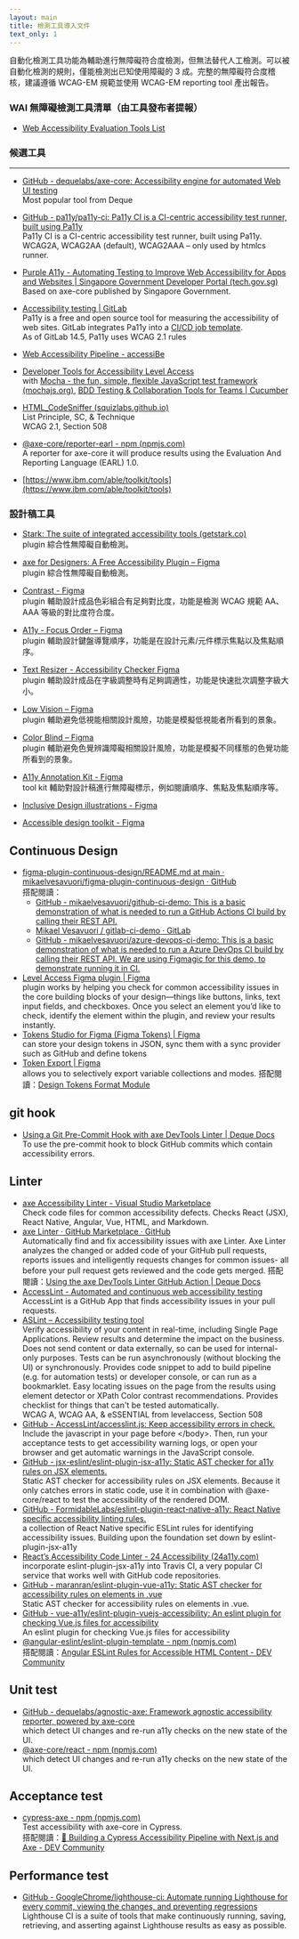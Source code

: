 ```yaml
---
layout: main
title: 檢測工具導入文件
text_only: 1
---
```


自動化檢測工具功能為輔助進行無障礙符合度檢測，但無法替代人工檢測。可以被自動化檢測的規則，僅能檢測出已知使用障礙的 3 成。完整的無障礙符合度稽核，建議遵循 WCAG-EM 規範並使用 WCAG-EM reporting tool 產出報告。

### WAI 無障礙檢測工具清單（由工具發布者提報）
- [Web Accessibility Evaluation Tools List](https://www.w3.org/WAI/test-evaluate/tools/list/)

### 候選工具

---

- [GitHub \- dequelabs/axe-core: Accessibility engine for automated Web UI testing](https://github.com/dequelabs/axe-core)  
Most popular tool from Deque

- [GitHub \- pa11y/pa11y-ci: Pa11y CI is a CI-centric accessibility test runner, built using Pa11y](https://github.com/pa11y/pa11y-ci)  
Pa11y CI is a CI-centric accessibility test runner, built using Pa11y. WCAG2A, WCAG2AA (default), WCAG2AAA – only used by htmlcs runner.

- [Purple A11y \- Automating Testing to Improve Web Accessibility for Apps and Websites | Singapore Government Developer Portal (tech.gov.sg)](https://www.developer.tech.gov.sg/products/categories/design/purple-a11y/overview.html)  
Based on axe-core published by Singapore Government.

- [Accessibility testing | GitLab](https://docs.gitlab.com/ee/ci/testing/accessibility\_testing.html)  
Pa11y is a free and open source tool for measuring the accessibility of web sites. GitLab integrates Pa11y into a [CI/CD job template](https://gitlab.com/gitlab-org/gitlab/-/blob/master/lib/gitlab/ci/templates/Verify/Accessibility.gitlab-ci.yml).   
As of GitLab 14.5, Pa11y uses WCAG 2.1 rules

- [Web Accessibility Pipeline - accessiBe](https://accessibe.com/accessflow/integrate)  

- [Developer Tools for Accessibility Level Access](https://www.levelaccess.com/developer-tools/)  
with [Mocha - the fun, simple, flexible JavaScript test framework (mochajs.org)](https://mochajs.org/), [BDD Testing & Collaboration Tools for Teams | Cucumber](https://cucumber.io/)

- [HTML_CodeSniffer (squizlabs.github.io)](https://squizlabs.github.io/HTML\_CodeSniffer/)  
List Principle, SC, & Technique  
WCAG 2.1, Section 508

- [@axe-core/reporter-earl - npm (npmjs.com)](https://www.npmjs.com/package/@axe-core/reporter-earl)  
A reporter for axe-core it will produce results using the Evaluation And Reporting Language (EARL) 1.0.

- [https://www.ibm.com/able/toolkit/tools](https://www.ibm.com/able/toolkit/tools)

### 設計稿工具  
- [Stark: The suite of integrated accessibility tools (getstark.co)](https://www.getstark.co/figma/)  
plugin 綜合性無障礙自動檢測。

- [axe for Designers: A Free Accessibility Plugin – Figma](https://www.figma.com/community/plugin/1085612091163821851/axe-for-designers-a-free-accessibility-plugin)  
plugin 綜合性無障礙自動檢測。

- [Contrast - Figma](https://www.figma.com/community/plugin/748533339900865323/contrast)  
plugin 輔助設計成品色彩組合有足夠對比度，功能是檢測 WCAG 規範 AA、AAA 等級的對比度符合度。

- [A11y - Focus Order – Figma](https://www.figma.com/community/plugin/731310036968334777/a11y-focus-order)  
plugin 輔助設計鍵盤導覽順序，功能是在設計元素/元件標示焦點以及焦點順序。

- [Text Resizer - Accessibility Checker Figma](https://www.figma.com/community/plugin/892114953056389734/text-resizer-accessibility-checker)  
plugin 輔助設計成品在字級調整時有足夠調適性，功能是快速批次調整字級大小。

- [Low Vision – Figma](https://www.figma.com/community/plugin/940423402083252469/low-vision)  
plugin 輔助避免低視能相關設計風險，功能是模擬低視能者所看到的景象。

- [Color Blind – Figma](https://www.figma.com/community/plugin/733343906244951586/color-blind)  
plugin 輔助避免色覺辨識障礙相關設計風險，功能是模擬不同樣態的色覺功能所看到的景象。

- [A11y Annotation Kit - Figma](https://www.figma.com/community/file/953682768192596304/a11y-annotation-kit)  
tool kit 輔助對設計稿進行無障礙標示，例如閱讀順序、焦點及焦點順序等。

- [Inclusive Design illustrations - Figma](https://www.figma.com/community/file/946569165254852480/inclusive-design-illustrations)  

- [Accessible design toolkit - Figma](https://www.figma.com/community/file/1327037919540849715/accessible-design-toolkit)  

## Continuous Design

- [figma-plugin-continuous-design/README.md at main · mikaelvesavuori/figma-plugin-continuous-design · GitHub](https://github.com/mikaelvesavuori/figma-plugin-continuous-design/blob/main/README.md)  
  搭配閱讀：  
  - [GitHub \- mikaelvesavuori/github-ci-demo: This is a basic demonstration of what is needed to run a GitHub Actions CI build by calling their REST API.](https://github.com/mikaelvesavuori/github-ci-demo)  
  - [Mikael Vesavuori / gitlab-ci-demo · GitLab](https://gitlab.com/mikaelvesavuori/gitlab-ci-demo)  
  - [GitHub \- mikaelvesavuori/azure-devops-ci-demo: This is a basic demonstration of what is needed to run a Azure DevOps CI build by calling their REST API. We are using Figmagic for this demo, to demonstrate running it in CI.](https://github.com/mikaelvesavuori/azure-devops-ci-demo)  
- [Level Access Figma plugin | Figma](https://www.figma.com/community/plugin/1268557036921715308/level-access-figma-plugin)  
  plugin works by helping you check for common accessibility issues in the core building blocks of your design—things like buttons, links, text input fields, and checkboxes. Once you select an element you’d like to check, identify the element within the plugin, and review your results instantly.   
- [Tokens Studio for Figma (Figma Tokens) | Figma](https://www.figma.com/community/plugin/843461159747178978/tokens-studio-for-figma-figma-tokens)  
  can store your design tokens in JSON, sync them with a sync provider such as GitHub and define tokens  
- [Token Export | Figma](https://www.figma.com/community/plugin/1318612019979212772/token-export)  
  allows you to selectively export variable collections and modes. 搭配閱讀：[Design Tokens Format Module](https://tr.designtokens.org/format/)

## git hook

- [Using a Git Pre-Commit Hook with axe DevTools Linter | Deque Docs](https://docs.deque.com/linter/4.0.0/en/axe-linter-git-pre-commit-hook)  
  To use the pre-commit hook to block GitHub commits which contain accessibility errors.

## Linter

- [axe Accessibility Linter \- Visual Studio Marketplace](https://marketplace.visualstudio.com/items?itemName=deque-systems.vscode-axe-linter)  
  Check code files for common accessibility defects. Checks React (JSX), React Native, Angular, Vue, HTML, and Markdown.  
- [axe Linter · GitHub Marketplace · GitHub](https://github.com/marketplace/axe-linter)  
  Automatically find and fix accessibility issues with axe Linter. Axe Linter analyzes the changed or added code of your GitHub pull requests, reports issues and intelligently requests changes for common issues- all before your pull request gets reviewed and the code gets merged. 搭配閱讀：[Using the axe DevTools Linter GitHub Action | Deque Docs](https://docs.deque.com/linter/4.0.0/en/axe-linter-github-action)  
- [AccessLint \- Automated and continuous web accessibility testing](https://accesslint.com/)  
  AccessLint is a GitHub App that finds accessibility issues in your pull requests.  
- [ASLint – Accessibility testing tool](https://aslint.org/)  
  Verify accessibility of your content in real-time, including Single Page Applications. Review results and determine the impact on the business. Does not send content or data externally, so can be used for internal-only purposes. Tests can be run asynchronously (without blocking the UI) or synchronously. Provides code snippet to add to build pipeline (e.g. for automation tests) or developer console, or can run as a bookmarklet. Easy locating issues on the page from the results using element detector or XPath Color contrast recommendations. Provides checklist for things that can't be tested automatically.  
  WCAG A, WCAG AA, & eSSENTIAL from levelaccess, Section 508  
- [GitHub \- AccessLint/accesslint.js: Keep accessibility errors in check.](https://github.com/AccessLint/accesslint.js)  
  Include the javascript in your page before \</body\>. Then, run your acceptance tests to get accessibility warning logs, or open your browser and get automatic warnings in the JavaScript console.  
- [GitHub \- jsx-eslint/eslint-plugin-jsx-a11y: Static AST checker for a11y rules on JSX elements.](https://github.com/jsx-eslint/eslint-plugin-jsx-a11y\#supported-rules)  
  Static AST checker for accessibility rules on JSX elements. Because it only catches errors in static code, use it in combination with @axe-core/react to test the accessibility of the rendered DOM.  
- [GitHub \- FormidableLabs/eslint-plugin-react-native-a11y: React Native specific accessibility linting rules.](https://github.com/FormidableLabs/eslint-plugin-react-native-a11y)  
  a collection of React Native specific ESLint rules for identifying accessibility issues. Building upon the foundation set down by eslint-plugin-jsx-a11y  
- [React’s Accessibility Code Linter \- 24 Accessibility (24a11y.com)](https://www.24a11y.com/2017/reacts-accessibility-code-linter/)  
  incorporate eslint-plugin-jsx-a11y into Travis CI, a very popular CI service that works well with GitHub code repositories.  
- [GitHub \- maranran/eslint-plugin-vue-a11y: Static AST checker for accessibility rules on elements in .vue](https://github.com/maranran/eslint-plugin-vue-a11y)  
  Static AST checker for accessibility rules on elements in .vue.  
- [GitHub \- vue-a11y/eslint-plugin-vuejs-accessibility: An eslint plugin for checking Vue.js files for accessibility](https://github.com/vue-a11y/eslint-plugin-vuejs-accessibility)  
  An eslint plugin for checking Vue.js files for accessibility  
- [@angular-eslint/eslint-plugin-template \- npm (npmjs.com)](https://www.npmjs.com/package/@angular-eslint/eslint-plugin-template)   
  搭配閱讀：[Angular ESLint Rules for Accessible HTML Content \- DEV Community](https://dev.to/angular/angular-eslint-rules-for-accessible-html-content-kf5)

## Unit test

- [GitHub \- dequelabs/agnostic-axe: Framework agnostic accessibility reporter, powered by axe-core](https://github.com/dequelabs/agnostic-axe)  
  which detect UI changes and re-run a11y checks on the new state of the UI.  
- [@axe-core/react \- npm (npmjs.com)](https://www.npmjs.com/package/@axe-core/react)  
  which detect UI changes and re-run a11y checks on the new state of the UI.

## Acceptance test

- [cypress-axe \- npm (npmjs.com)](https://www.npmjs.com/package/cypress-axe)  
Test accessibility with axe-core in Cypress.  
搭配閱讀：[🚅 Building a Cypress Accessibility Pipeline with Next.js and Axe \- DEV Community](https://dev.to/lundjrl/building-a-cypress-accessibility-pipeline-with-nextjs-and-axe-5146)

## Performance test

- [GitHub \- GoogleChrome/lighthouse-ci: Automate running Lighthouse for every commit, viewing the changes, and preventing regressions](https://github.com/GoogleChrome/lighthouse-ci)  
  Lighthouse CI is a suite of tools that make continuously running, saving, retrieving, and asserting against Lighthouse results as easy as possible.
